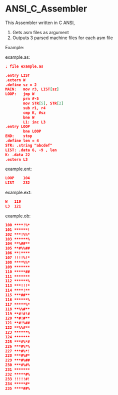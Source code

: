 # ANSI_C_Assembler

This Assembler written in C ANSI,
1. Gets asm files as argument
2. Outputs 3 parsed machine files for each asm file

Example:

example.as:
```json
; file example.as

.entry LIST
.extern W
.define sz = 2
MAIN:	mov r3, LIST[sz]
LOOP:	jmp W
		prn #-5
		mov STR[5], STR[2]
		sub r1, r4
		cmp K, #sz
		bne W
		L1:	inc L3
.entry LOOP
		bne LOOP
END:	stop
.define len = 4
STR: .string "abcdef"
LIST: .data 6, -9 , len
K: .data 22
.extern L3
```
example.ent:
```json
LOOP	104
LIST	232
```
example.ext:
```json
W	119
L3	121
```
example.ob:
```json
100	****!%*
101	******!
102	***!%%*
103	******%
104	**%##**
105	**#%%##
106	**!****
107	!!!!%!*
108	****%%*
109	*******
110	*****##
111	*******
112	******%
113	***!!!*
114	****!**
115	***##**
116	******%
117	*****%*
118	**%%#**
119	**#!#!#
120	**#!#**
121	**#!%##
122	**%%#**
123	******%
124	*******
225	***#%*#
226	***#%*%
227	***#%*!
228	***#%#*
229	***#%##
230	***#%#%
231	*******
232	*****#%
233	!!!!!#!
234	*****#*
235	****##%
```
